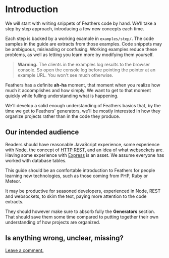 # Introduction

We will start with writing snippets of Feathers code by hand.
We'll take a step by step approach, introducing a few new concepts each time.

Each step is backed by a working example in `examples/step/`.
The code samples in the guide are extracts from those examples.
Code snippets may be ambiguous, misleading or confusing.
Working examples reduce these problems,
as well as letting you learn more by modifying them yourself.

> **Warning.** The clients in the examples log results to the browser console.
So open the console log before pointing the pointer at an example URL.
You won't see much otherwise.

Feathers has a definite **ah-ha** moment,
that moment when you realize how much it accomplishes and how simply.
We want to get to that moment quickly while fulling understanding what is happening.

We'll develop a solid enough understanding of Feathers basics that,
by the time we get to Feathers' generators,
we'll be mostly interested in how they organize projects rather than in the code they produce.

## Our intended audience

Readers should have reasonable JavaScript experience, some experience with
[Node](https://nodejs.org/en/),
the concept of [HTTP REST](http://rest.elkstein.org/),
and an idea of what [websockets](https://www.html5rocks.com/en/tutorials/websockets/basics/) are.
Having some experience with [Express](http://expressjs.com/) is an asset.
We assume everyone has worked with database tables.

This guide should be an comfortable introduction to Feathers for people learning new technologies,
such as those coming from PHP, Ruby or Meteor.

It may be productive for seasoned developers, experienced in Node, REST and websockets,
to skim the text, paying more attention to the code extracts.

They should however make sure to absorb fully the **Generators** section.
That should save them some time compared to putting together their own understanding of how projects are organized.

## Is anything wrong, unclear, missing?
[Leave a comment.](https://github.com/eddyystop/feathers-an-introduction/issues/new?title=Comment:Step-Intro-Readme&body=Comment:Step-Intro-Readme)

